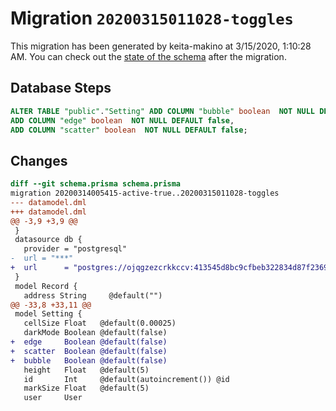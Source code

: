 # Migration `20200315011028-toggles`

This migration has been generated by keita-makino at 3/15/2020, 1:10:28 AM.
You can check out the [state of the schema](./schema.prisma) after the migration.

## Database Steps

```sql
ALTER TABLE "public"."Setting" ADD COLUMN "bubble" boolean  NOT NULL DEFAULT false,
ADD COLUMN "edge" boolean  NOT NULL DEFAULT false,
ADD COLUMN "scatter" boolean  NOT NULL DEFAULT false;
```

## Changes

```diff
diff --git schema.prisma schema.prisma
migration 20200314005415-active-true..20200315011028-toggles
--- datamodel.dml
+++ datamodel.dml
@@ -3,9 +3,9 @@
 }
 datasource db {
   provider = "postgresql"
-  url = "***"
+  url      = "postgres://ojqgzezcrkkccv:413545d8bc9cfbeb322834d87f2369199c51d226e374dc06da6883681e1fa266@ec2-35-172-85-250.compute-1.amazonaws.com:5432/d23tt9hq4p0gh8"
 }
 model Record {
   address String     @default("")
@@ -33,8 +33,11 @@
 model Setting {
   cellSize Float   @default(0.00025)
   darkMode Boolean @default(false)
+  edge     Boolean @default(false)
+  scatter  Boolean @default(false)
+  bubble   Boolean @default(false)
   height   Float   @default(5)
   id       Int     @default(autoincrement()) @id
   markSize Float   @default(5)
   user     User
```


